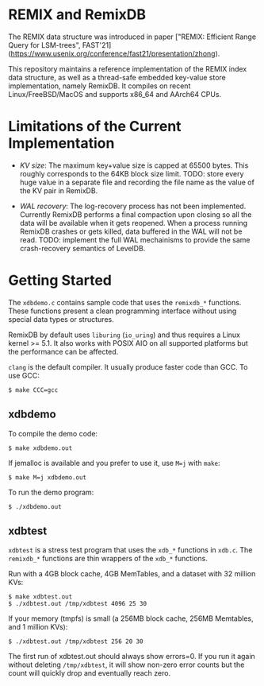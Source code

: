 # REMIX and RemixDB

The REMIX data structure was introduced in paper ["REMIX: Efficient Range Query for LSM-trees", FAST'21]
(https://www.usenix.org/conference/fast21/presentation/zhong).

This repository maintains a reference implementation of the REMIX index data structure,
as well as a thread-safe embedded key-value store implementation, namely RemixDB.
It compiles on recent Linux/FreeBSD/MacOS and supports x86\_64 and AArch64 CPUs.

# Limitations of the Current Implementation

* *KV size*: The maximum key+value size is capped at 65500 bytes.
This roughly corresponds to the 64KB block size limit.
TODO: store every huge value in a separate file and recording the file name as the value of the KV pair in RemixDB.

* *WAL recovery*: The log-recovery process has not been implemented.
Currently RemixDB performs a final compaction upon closing so all the data will be available when it gets reopened.
When a process running RemixDB crashes or gets killed, data buffered in the WAL will not be read.
TODO: implement the full WAL mechainisms to provide the same crash-recovery semantics of LevelDB.

# Getting Started

The `xdbdemo.c` contains sample code that uses the `remixdb_*` functions.
These functions present a clean programming interface without using special data types or structures.

RemixDB by default uses `liburing` (`io_uring`) and thus requires a Linux kernel >= 5.1.
It also works with POSIX AIO on all supported platforms but the performance can be affected.

`clang` is the default compiler. It usually produce faster code than GCC. To use GCC:

    $ make CCC=gcc

## xdbdemo
To compile the demo code:

    $ make xdbdemo.out

If jemalloc is available and you prefer to use it, use `M=j` with `make`:

    $ make M=j xdbdemo.out

To run the demo program:

    $ ./xdbdemo.out

## xdbtest

`xdbtest` is a stress test program that uses the `xdb_*` functions in `xdb.c`.
The `remixdb_*` functions are thin wrappers of the `xdb_*` functions.

Run with a 4GB block cache, 4GB MemTables, and a dataset with 32 million KVs:

    $ make xdbtest.out
    $ ./xdbtest.out /tmp/xdbtest 4096 25 30

If your memory (tmpfs) is small (a 256MB block cache, 256MB Memtables, and 1 million KVs):

    $ ./xdbtest.out /tmp/xdbtest 256 20 30

The first run of xdbtest.out should always show errors=0.
If you run it again without deleting `/tmp/xdbtest`, it will show non-zero error counts but the count will quickly drop and eventually reach zero.
